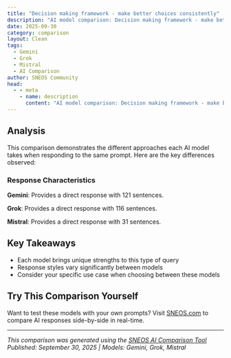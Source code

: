 ```yaml
---
title: "Decision making framework - make better choices consistently"
description: "AI model comparison: Decision making framework - make better choices consistently..."
date: 2025-09-30
category: comparison
layout: Clean
tags:
  - Gemini
  - Grok
  - Mistral
  - AI Comparison
author: SNEOS Community
head:
  - - meta
    - name: description
      content: "AI model comparison: Decision making framework - make better choices consistently..."
---
```


<ChatComparison
  title="Decision making framework - make better choices consistently"
  prompt="Decision making framework - make better choices consistently"
  :responses='{"Gemini": "Okay, let\u0027s break down a robust decision-making framework you can use to consistently make better choices. This framework is designed to be adaptable to different situations, from small personal choices to complex business decisions. It emphasizes clarity, objectivity, and a structured approach.\n\n**Here\u0027s a comprehensive framework, combining elements of various popular models:**\n\n**I. Define the Problem/Opportunity (Clarity is Key!)**\n\n* **1. Identify the Core Issue:** What\u0027s the specific decision you need to make? Be brutally honest and avoid ambiguity. Don\u0027t just treat symptoms; get to the root cause.\n * **Example:** Instead of \u0022I\u0027m unhappy,\u0022 define it as \u0022I\u0027m dissatisfied with my current career path.\u0022\n * **Consider:**\n * Why is this decision necessary?\n * What triggered the need for this decision?\n * What are the consequences of *not* making a decision?\n* **2. Set Clear Objectives/Goals:** What do you want to achieve with this decision? How will you measure success? Be specific and, if possible, quantify your goals.\n * **Example:** \u0022I want a career that is more fulfilling, utilizes my skills in [specific skills], and provides a salary range of $X to $Y within 2 years.\u0022\n * **Think about:**\n * What are your short-term and long-term objectives?\n * How will you know if you\u0027ve achieved your goals? What are the key performance indicators (KPIs)?\n * Are your goals realistic and achievable?\n* **3. Establish Constraints/Limitations:** What are the boundaries within which you must operate? These could be time, budget, resources, legal restrictions, ethical considerations, or personal values.\n * **Example:** \u0022I can\u0027t afford to take a job that pays less than $Z in the short term. I need to stay within a 50-mile radius of my current location.\u0022\n * **Identify:**\n * What are the absolute non-negotiables?\n * What resources (financial, human, informational) are available?\n * What are the potential risks and how can you mitigate them?\n\n**II. Generate Potential Solutions (Explore Your Options)**\n\n* **4. Brainstorm a Wide Range of Options:** Don\u0027t limit yourself to the obvious choices. Encourage creative thinking and explore unconventional possibilities.\n * **Techniques:**\n * **Brainwriting:** Each person writes down ideas, then passes them to the next person who adds to them.\n * **Mind Mapping:** Visually connect ideas and explore relationships.\n * **Reverse Brainstorming:** Instead of asking \u0022How can we solve this?\u0022, ask \u0022How can we *cause* this problem?\u0022 Then, reverse the answers to find solutions.\n * **SCAMPER:** Substitute, Combine, Adapt, Modify, Put to other uses, Eliminate, Reverse.\n * **Focus on quantity over quality** in this stage. The goal is to generate as many ideas as possible.\n* **5. Refine and Group Options:** Once you have a list of ideas, group similar options together and refine them to create a manageable set of potential solutions.\n * **Look for:**\n * Overlapping ideas that can be combined.\n * Ideas that are clearly impractical or don\u0027t align with your objectives.\n * Ways to improve or modify existing ideas.\n\n**III. Evaluate Each Option (Objectively Analyze)**\n\n* **6. Define Evaluation Criteria:** Based on your objectives and constraints, determine the criteria you will use to evaluate each option. These criteria should be measurable and relevant to your goals.\n * **Example Criteria (for career change):**\n * Salary Potential\n * Job Satisfaction\n * Work-Life Balance\n * Opportunities for Growth\n * Skill Utilization\n * Location\n * Required Education/Training\n* **7. Assess the Pros and Cons of Each Option:** For each option, systematically evaluate the advantages and disadvantages based on your criteria. Be honest and objective.\n * **Tools:**\n * **Pros and Cons List:** A simple, classic method.\n * **Decision Matrix:** Assign weights to each criterion and rate each option on a scale (e.g., 1-5). Multiply the weight by the rating to get a score for each criterion. Sum the scores to get an overall score for each option.\n * **Cost-Benefit Analysis:** Quantify the costs and benefits of each option in monetary terms (if possible).\n * **SWOT Analysis:** Strengths, Weaknesses, Opportunities, Threats.\n* **8. Consider Potential Risks and Uncertainties:** What are the potential downsides of each option? What could go wrong? Assess the likelihood and impact of these risks.\n * **Risk Assessment:**\n * Identify potential risks.\n * Assess the probability of each risk occurring.\n * Assess the potential impact of each risk.\n * Develop mitigation strategies for high-priority risks.\n\n**IV. Make Your Decision (Choose Wisely)**\n\n* **9. Select the Best Option:** Based on your evaluation, choose the option that best aligns with your objectives, constraints, and risk tolerance.\n * **Consider:**\n * The option with the highest overall score (if using a decision matrix).\n * The option that minimizes risk and maximizes potential reward.\n * Your gut feeling (but don\u0027t rely on it exclusively).\n* **10. Develop an Implementation Plan:** Outline the steps you need to take to put your decision into action. Include timelines, responsibilities, and resource allocation.\n * **Action Plan:**\n * What specific actions need to be taken?\n * Who is responsible for each action?\n * What is the deadline for each action?\n * What resources are needed for each action?\n\n**V. Implement and Evaluate (Learn and Improve)**\n\n* **11. Implement Your Decision:** Put your plan into action and execute the necessary steps.\n* **12. Monitor Progress and Track Results:** Regularly monitor your progress and track the results of your decision. Compare your actual results to your expected outcomes.\n* **13. Evaluate Your Decision:** Once the decision has been implemented and you have sufficient data, evaluate its effectiveness. Did you achieve your goals? What did you learn? What could you have done differently?\n * **Feedback Loop:**\n * Identify what worked well and what didn\u0027t.\n * Document your learnings.\n * Use this feedback to improve your decision-making process in the future.\n* **14. Adjust as Needed:** Be prepared to adapt your plan if circumstances change or if you encounter unexpected challenges. Flexibility is key.\n\n**Key Considerations and Tips for Success:**\n\n* **Be Aware of Biases:** We all have cognitive biases that can cloud our judgment. Be aware of common biases such as confirmation bias (seeking information that confirms your existing beliefs) and anchoring bias (relying too heavily on the first piece of information you receive).\n* **Seek Diverse Perspectives:** Don\u0027t rely solely on your own opinions. Seek input from others who have different perspectives and experiences. This can help you identify blind spots and make more informed decisions.\n* **Don\u0027t Overthink It:** Analysis paralysis can be a real problem. At some point, you need to make a decision and move forward. Don\u0027t let perfection be the enemy of good.\n* **Trust Your Intuition (But Verify):** While it\u0027s important to be analytical, don\u0027t ignore your gut feeling. If something doesn\u0027t feel right, investigate further.\n* **Document Your Process:** Keep a record of your decision-making process, including your objectives, criteria, evaluation, and rationale. This will help you learn from your experiences and improve your decision-making skills over time.\n* **Practice, Practice, Practice:** The more you use this framework, the more natural it will become. Start with small decisions and gradually work your way up to more complex ones.\n* **Regularly Review and Update:** The world is constantly changing, so it\u0027s important to review and update your decision-making framework regularly to ensure that it remains relevant and effective.\n* **Embrace Failure as a Learning Opportunity:** Not every decision will be perfect. When you make a mistake, don\u0027t beat yourself up about it. Instead, learn from your mistakes and use them to improve your decision-making skills in the future.\n\n**In summary, this framework is a powerful tool for making better choices consistently. By following these steps, you can increase your chances of achieving your goals and living a more fulfilling life.** Good luck!\n", "Grok": "A decision-making framework is a structured approach to making consistent, thoughtful, and effective choices. It helps reduce impulsiveness, minimizes biases, and ensures that decisions align with your goals and values. Below is a practical and adaptable decision-making framework to help you make better choices consistently:\n\n---\n\n### 1. Clarify the Problem or Decision\n - **What is the decision to be made?** Clearly define the issue or opportunity. Avoid vague descriptions\u2014be specific.\n - **Why is this decision important?** Understand the stakes and potential impact of the choice.\n - **What is the scope?** Determine whether this is a small, everyday decision or a major, life-altering one.\n\n **Example:** Instead of saying, \u201CShould I change jobs?\u201D reframe it as, \u201CShould I accept the new job offer at Company X with a 20% salary increase but longer hours, or stay at my current role with better work-life balance?\u201D\n\n---\n\n### 2. Define Your Goals and Values\n - **What are your priorities?** Identify the long-term and short-term goals related to this decision (e.g., financial security, personal growth, happiness).\n - **What values matter most?** Consider how the decision aligns with your core beliefs (e.g., integrity, family, creativity).\n - **What trade-offs are you willing to accept?** Recognize that most decisions involve compromises.\n\n **Example:** If work-life balance is a core value, you might prioritize a job with flexible hours over a higher salary.\n\n---\n\n### 3. Gather Relevant Information\n - **What do you know?** Collect facts, data, and insights related to the decision.\n - **What don\u2019t you know?** Identify gaps in your knowledge and seek answers through research, advice, or expert opinions.\n - **Avoid overload:** Focus on high-quality, relevant information rather than getting lost in endless details.\n\n **Example:** For a job decision, research the company culture, read reviews, talk to current employees, and compare benefits packages.\n\n---\n\n### 4. Identify and Evaluate Options\n - **What are the possible choices?** List all feasible options, including unconventional ones. Don\u2019t limit yourself to an either/or scenario.\n - **What are the pros and cons of each option?** Use a simple table or tool to weigh the benefits and drawbacks.\n - **What are the potential outcomes?** Consider best-case, worst-case, and most likely scenarios for each option.\n\n **Tool:** Create a decision matrix\u2014assign weights to factors (e.g., salary = 30%, commute = 20%, job satisfaction = 50%) and score each option.\n\n **Example:**\n | Option | Salary (30%) | Commute (20%) | Job Satisfaction (50%) | Total Score |\n |-------------------|--------------|---------------|------------------------|-------------|\n | Current Job | 6 | 8 | 7 | 6.9 |\n | New Job Offer | 9 | 5 | 6 | 6.7 |\n\n---\n\n### 5. Consider Emotions and Intuition\n - **How do you feel about each option?** Emotions can provide valuable insights\u2014pay attention to gut feelings or lingering doubts.\n - **Are emotions clouding judgment?** Step back if fear, anger, or excitement is driving the decision. Seek a calm, balanced perspective.\n - **Balance logic and intuition:** Combine data-driven analysis with your inner sense of what feels right.\n\n **Example:** If the new job scores higher but you feel uneasy about the company culture, explore why and factor that into your decision.\n\n---\n\n### 6. Assess Risks and Mitigations\n - **What could go wrong?** Identify potential risks or downsides for each option.\n - **How can risks be minimized?** Think of ways to address or mitigate negative outcomes.\n - **What\u2019s the cost of inaction?** Consider the consequences of delaying or avoiding the decision.\n\n **Example:** If the new job has a risk of burnout due to long hours, mitigate it by setting boundaries or negotiating flexibility with the employer.\n\n---\n\n### 7. Make the Decision\n - **Choose based on evidence and alignment:** Select the option that best aligns with your goals, values, and analysis.\n - **Commit with confidence:** Once you decide, avoid second-guessing unless new, significant information arises.\n - **Set a deadline if needed:** For non-urgent decisions, give yourself a time limit to avoid overthinking.\n\n **Tip:** If you\u2019re stuck between two options, ask, \u201CWhich choice will I regret less if it doesn\u2019t work out?\u201D\n\n---\n\n### 8. Take Action and Implement\n - **Create a plan:** Break the decision into actionable steps with clear timelines.\n - **Communicate if necessary:** Inform relevant stakeholders (e.g., family, team, employer) about your decision.\n - **Start small if possible:** Test the decision on a smaller scale if it\u2019s reversible or experimental.\n\n **Example:** If you accept the new job, plan your resignation, transition tasks at your current role, and prepare for onboarding.\n\n---\n\n### 9. Reflect and Learn\n - **Evaluate the outcome:** After some time, assess whether the decision achieved the desired results.\n - **What worked or didn\u2019t?** Identify lessons learned to improve future decision-making.\n - **Adjust as needed:** If the outcome isn\u2019t ideal, make adjustments rather than viewing the decision as a failure.\n\n **Example:** If the new job isn\u2019t as fulfilling as expected, reflect on why and consider options like seeking a different role within the company.\n\n---\n\n### Additional Tips for Consistency\n1. **Use Decision-Making Tools:**\n - **SWOT Analysis:** Evaluate Strengths, Weaknesses, Opportunities, and Threats for complex decisions.\n - **Cost-Benefit Analysis:** Quantify the costs and benefits of each option.\n - **The 10-10-10 Rule:** Consider how you\u2019ll feel about the decision in 10 minutes, 10 months, and 10 years.\n\n2. **Avoid Common Pitfalls:**\n - **Analysis Paralysis:** Don\u2019t overthink small decisions\u2014set a time limit for research.\n - **Confirmation Bias:** Actively seek perspectives that challenge your assumptions.\n - **Sunk Cost Fallacy:** Don\u2019t stick with a bad decision just because you\u2019ve invested time or money.\n\n3. **Build Habits for Better Decisions:**\n - Practice mindfulness to improve clarity and reduce emotional reactivity.\n - Keep a decision journal to track your choices, reasoning, and outcomes.\n - Seek feedback from trusted mentors or peers for significant decisions.\n\n4. **Know When to Delegate or Delay:**\n - If a decision isn\u2019t urgent, take time to gather more information.\n - If someone else is better equipped to decide, delegate with clear guidelines.\n\n---\n\n### Example Scenario: Buying a Car\n1. **Clarify the Problem:** \u201CShould I buy a new car, a used car, or stick with public transport?\u201D\n2. **Define Goals/Values:** Budget-friendly, reliable transport, environmental impact.\n3. **Gather Information:** Research car prices, reviews, fuel efficiency, and public transport costs.\n4. **Identify Options:** New car ($25,000), used car ($10,000), public transport ($1,500/year).\n5. **Evaluate Pros/Cons:** New car (reliable, expensive), used car (cheaper, potential repairs), public transport (cheapest, inconvenient).\n6. **Consider Emotions:** Feel excited about a new car but stressed about cost.\n7. **Assess Risks:** New car debt, used car breakdowns, public transport delays.\n8. **Make Decision:** Choose a used car within budget with a good maintenance history.\n9. **Take Action:** Save for a down payment, test drive options, finalize purchase.\n10. **Reflect:** After 3 months, evaluate if the car meets needs or if public transport would\u2019ve been better.\n\n---\n\nBy following this framework, you can approach decisions systematically, reduce stress, and build confidence in your choices. Adapt the steps based on the complexity and urgency of the decision\u2014simple choices may only need a few steps, while major life decisions require deeper analysis. Consistency comes from practicing this process regularly until it becomes second nature.", "Mistral": "Creating a decision-making framework can help you make better choices consistently by providing a structured approach to evaluating options and considering various factors. Here\u0027s a simple yet effective framework called **DEEP**:\n\n1. **Define the Problem**:\n - Clearly outline the decision you need to make.\n - Identify the objectives and goals related to this decision.\n - Example: *Should I change jobs to advance my career?*\n\n2. **Evaluate the Options**:\n - Brainstorm all possible choices or courses of action.\n - Make a list of these options.\n - Example: *Stay at current job, accept job offer A, accept job offer B, negotiate current job terms, etc.*\n\n3. **Establish Criteria**:\n - Determine the factors that are most important to your decision.\n - Assign a weight to each criterion based on its importance.\n - Example: *Salary (30%), Work-life balance (25%), Career growth (20%), Job satisfaction (15%), Company culture (10%)*\n\n4. **Perform Analysis**:\n - Evaluate each option against the established criteria.\n - Score each option for each criterion (e.g., on a scale of 1-10).\n - Multiply the score by the criterion\u0027s weight and sum up the results for each option.\n - Example:\n\n | Options | Salary (30%) | Work-life balance (25%) | Career growth (20%) | Job satisfaction (15%) | Company culture (10%) | Total |\n |---------|--------------|-------------------------|---------------------|------------------------|-----------------------|-------|\n | A | 9 * 30% | 7 * 25% | 8 * 20% | 6 * 15% | 8 * 10% | 7.95 |\n | B | 8 * 30% | 8 * 25% | 7 * 20% | 9 * 15% | 6 * 10% | 7.85 |\n | C | 7 * 30% | 9 * 25% | 6 * 20% | 8 * 15% | 9 * 10% | 7.75 |\n\n5. **Proceed with the Best Option**:\n - Based on your analysis, choose the option with the highest total score.\n - Develop an action plan to implement your chosen option.\n - Monitor and review your decision periodically to ensure it remains the best choice.\n\n6. **Reflect and Learn**:\n - After implementing the decision, reflect on the process and outcome.\n - Learn from any mistakes and identify what you did well.\n - Use these insights to improve your future decision-making processes.\n\nBy following the DEEP decision-making framework, you\u0027ll be better equipped to make consistent, well-informed choices. Keep in mind that no framework can guarantee perfect decisions every time, but using a structured approach will increase your chances of success."}' 
  published-date="22:46"
/>

## Analysis

This comparison demonstrates the different approaches each AI model takes when responding to the same prompt. Here are the key differences observed:

### Response Characteristics

**Gemini**: Provides a direct response with 121 sentences. 

**Grok**: Provides a direct response with 116 sentences. 

**Mistral**: Provides a direct response with 31 sentences. 

## Key Takeaways

- Each model brings unique strengths to this type of query
- Response styles vary significantly between models
- Consider your specific use case when choosing between these models

## Try This Comparison Yourself

Want to test these models with your own prompts? Visit [SNEOS.com](https://sneos.com) to compare AI responses side-by-side in real-time.

---

*This comparison was generated using the [SNEOS AI Comparison Tool](https://sneos.com)*
*Published: September 30, 2025 | Models: Gemini, Grok, Mistral*
